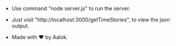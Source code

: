 * Use command "node server.js" to run the server. 

* Just visit "http://localhost:3000/getTimeStories", to view the json output.

* Made with ❤️ by Aalok.
